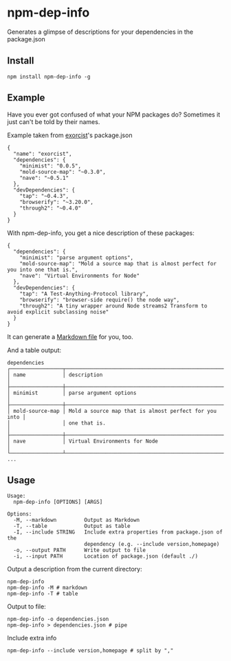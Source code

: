 # npm-dep-info

Generates a glimpse of descriptions for your dependencies in the package.json

## Install

```
npm install npm-dep-info -g
```

## Example

Have you ever got confused of what your NPM packages do? Sometimes it just can't
be told by their names.

Example taken from [exorcist](https://github.com/thlorenz/exorcist)'s
package.json

```
{
  "name": "exorcist",
  "dependencies": {
    "minimist": "0.0.5",
    "mold-source-map": "~0.3.0",
    "nave": "~0.5.1"
  },
  "devDependencies": {
    "tap": "~0.4.3",
    "browserify": "~3.20.0",
    "through2": "~0.4.0"
  }
}
```

With npm-dep-info, you get a nice description of these packages:

```
{
  "dependencies": {
    "minimist": "parse argument options",
    "mold-source-map": "Mold a source map that is almost perfect for you into one that is.",
    "nave": "Virtual Environments for Node"
  },
  "devDependencies": {
    "tap": "A Test-Anything-Protocol library",
    "browserify": "browser-side require() the node way",
    "through2": "A tiny wrapper around Node streams2 Transform to avoid explicit subclassing noise"
  }
}
```

It can generate a
[Markdown file](https://github.com/pH200/npm-dep-info/blob/master/example.md)
for you, too.

And a table output:

```
dependencies
┌─────────────────┬───────────────────────────────────────────────────────┐
│ name            │ description                                           │
├─────────────────┼───────────────────────────────────────────────────────┤
│ minimist        │ parse argument options                                │
├─────────────────┼───────────────────────────────────────────────────────┤
│ mold-source-map │ Mold a source map that is almost perfect for you into │
│                 │ one that is.                                          │
├─────────────────┼───────────────────────────────────────────────────────┤
│ nave            │ Virtual Environments for Node                         │
└─────────────────┴───────────────────────────────────────────────────────┘
...
```

## Usage

```
Usage:
  npm-dep-info [OPTIONS] [ARGS]

Options:
  -M, --markdown         Output as Markdown
  -T, --table            Output as table
  -I, --include STRING   Include extra properties from package.json of the
                         dependency (e.g. --include version,homepage)
  -o, --output PATH      Write output to file
  -i, --input PATH       Location of package.json (default ./)
```

Output a description from the current directory:

```
npm-dep-info
npm-dep-info -M # markdown
npm-dep-info -T # table
```

Output to file:

```
npm-dep-info -o dependencies.json
npm-dep-info > dependencies.json # pipe
```

Include extra info

```
npm-dep-info --include version,homepage # split by ","
```
